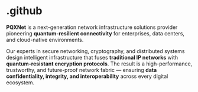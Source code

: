 # .github

**PQXNet** is a next-generation network infrastructure solutions provider pioneering **quantum-resilient connectivity** for enterprises, data centers, and cloud-native environments.

Our experts in secure networking, cryptography, and distributed systems design intelligent infrastructure that fuses **traditional IP networks** with **quantum-resistant encryption protocols**. The result is a high-performance, trustworthy, and future-proof network fabric — ensuring **data confidentiality, integrity, and interoperability** across every digital ecosystem.
